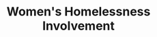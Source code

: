 ---
action-group: 'yes'
title: Women's Homelessness Involvement
slug: womens-homelessness-involvement
content:
  heading: Women's Homelessness Involvement
  subHeading: Issues specific to women facing homelessness.
  body: CONTENT TBA HERE
  id: 57166268e4b09686f6b2c893
  contactEmail: EMAIL TBA HERE
  newsUrl: http://news.streetsupport.net/tag/women/
---